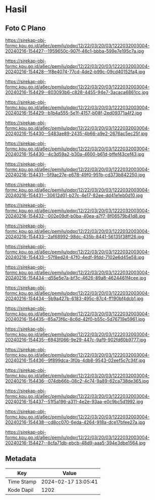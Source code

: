# Hasil

## Foto C Plano

https://sirekap-obj-formc.kpu.go.id/a6ec/pemilu/pdpr/12/22/03/20/03/1222032003004-20240216-154427--1959650c-907f-46c1-bbba-599e7e195c7a.jpg

https://sirekap-obj-formc.kpu.go.id/a6ec/pemilu/pdpr/12/22/03/20/03/1222032003004-20240216-154428--1f8e4074-77cd-4de2-b99c-09cd40152fa4.jpg

https://sirekap-obj-formc.kpu.go.id/a6ec/pemilu/pdpr/12/22/03/20/03/1222032003004-20240216-154429--803093b6-c828-4455-94e7-3acaca6861cc.jpg

https://sirekap-obj-formc.kpu.go.id/a6ec/pemilu/pdpr/12/22/03/20/03/1222032003004-20240216-154429--b1b4a555-5e1f-4157-b08f-2ed09371a4f2.jpg

https://sirekap-obj-formc.kpu.go.id/a6ec/pemilu/pdpr/12/22/03/20/03/1222032003004-20240216-154430--5483ae89-2435-4b66-a9e2-2676ac5ec25f.jpg

https://sirekap-obj-formc.kpu.go.id/a6ec/pemilu/pdpr/12/22/03/20/03/1222032003004-20240216-154430--4c3d59a2-b30a-4600-b61d-bffef43cef43.jpg

https://sirekap-obj-formc.kpu.go.id/a6ec/pemilu/pdpr/12/22/03/20/03/1222032003004-20240216-154431--5f9ac27e-e678-49f0-951b-cd373b842250.jpg

https://sirekap-obj-formc.kpu.go.id/a6ec/pemilu/pdpr/12/22/03/20/03/1222032003004-20240216-154431--30612d01-b27c-4e17-82ee-dd41e1eb0d10.jpg

https://sirekap-obj-formc.kpu.go.id/a6ec/pemilu/pdpr/12/22/03/20/03/1222032003004-20240216-154432--002e09df-b0ba-40ea-a7f7-8f06579b41d8.jpg

https://sirekap-obj-formc.kpu.go.id/a6ec/pemilu/pdpr/12/22/03/20/03/1222032003004-20240216-154433--2af68992-98dc-435b-8441-56135f38ff26.jpg

https://sirekap-obj-formc.kpu.go.id/a6ec/pemilu/pdpr/12/22/03/20/03/1222032003004-20240216-154433--57f8ed24-47f0-4edf-9fdd-7102e6d45e58.jpg

https://sirekap-obj-formc.kpu.go.id/a6ec/pemilu/pdpr/12/22/03/20/03/1222032003004-20240216-154434--d55e5e7a-bf3c-4626-89a8-4624461f4cee.jpg

https://sirekap-obj-formc.kpu.go.id/a6ec/pemilu/pdpr/12/22/03/20/03/1222032003004-20240216-154434--5b9a427b-6183-495c-87c4-ff190bf4dcb1.jpg

https://sirekap-obj-formc.kpu.go.id/a6ec/pemilu/pdpr/12/22/03/20/03/1222032003004-20240216-154435--85a73f6c-8c6d-42f0-b55c-5d76719e5961.jpg

https://sirekap-obj-formc.kpu.go.id/a6ec/pemilu/pdpr/12/22/03/20/03/1222032003004-20240216-154435--6943f066-9e29-447c-9af9-902fd60b9777.jpg

https://sirekap-obj-formc.kpu.go.id/a6ec/pemilu/pdpr/12/22/03/20/03/1222032003004-20240216-154436--9f899dca-3f0b-4db8-9543-02eef5c7c34f.jpg

https://sirekap-obj-formc.kpu.go.id/a6ec/pemilu/pdpr/12/22/03/20/03/1222032003004-20240216-154436--074db66b-08c2-4c74-9a89-62ca738de365.jpg

https://sirekap-obj-formc.kpu.go.id/a6ec/pemilu/pdpr/12/22/03/20/03/1222032003004-20240216-154437--51f5a196-a311-4e2e-93aa-e0c9bc5d1992.jpg

https://sirekap-obj-formc.kpu.go.id/a6ec/pemilu/pdpr/12/22/03/20/03/1222032003004-20240216-154438--cd8cc070-6eda-4264-918a-dce17bfee27a.jpg

https://sirekap-obj-formc.kpu.go.id/a6ec/pemilu/pdpr/12/22/03/20/03/1222032003004-20240216-154427--8cfa71db-ebcb-48d9-aaa5-394e3dbe1564.jpg


## Metadata

| Key        | Value               |
| ---------- | ------------------- |
| Time Stamp | 2024-02-17 13:05:41 |
| Kode Dapil | 1202                |



